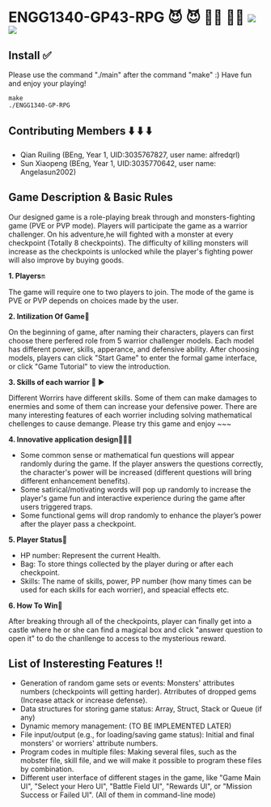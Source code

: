 # ENGG1340-GP43-RPG  😈 😈 🧟‍♀️ 🧟‍♂️ ![](https://img.shields.io/badge/A%2B%20GP-ENGG1340--GP--RPG-brightgreen) ![](https://img.shields.io/badge/Course-ENGG1340-blue)
## Install ✅ 
Please use the command "./main" after the command "make" :)
Have fun and enjoy your playing!
```
make
./ENGG1340-GP-RPG
```
## Contributing Members ⬇️ ⬇️ ⬇️
- Qian Ruiling (BEng, Year 1, UID:3035767827, user name: alfredqrl)
- Sun Xiaopeng (BEng, Year 1, UID:3035770642, user name: Angelasun2002)
## Game Description & Basic Rules
Our designed game is a role-playing break through and monsters-fighting game (PVE or PVP mode). Players will participate the game as a warrior challenger. On his adventure,he will fighted with a monster at every checkpoint (Totally 8 checkpoints). The difficulty of killing monsters will increase as the checkpoints is unlocked while the player's fighting power will also improve by buying goods.

**1. Players**🔛

The game will require one to two players to join. The mode of the game is PVE or PVP depends on choices made by the user.

**2. Intilization Of Game**🔷

On the beginning of game, after naming their characters, players can first choose there perfered role from 5 warrior challenger models. Each model has different power, skills, apperance, and defensive ability. After choosing models, players can click "Start Game" to enter the formal game interface, or click "Game Tutorial" to view the introduction. 

**3. Skills of each warrior** 💭 ▶️

Different Worrirs have different skills. Some of them can make damages to enermies and some of them can increase your defensive power. There are many interesting features of each worrier including solving mathematical chellenges to cause demange. Please try this game and enjoy ~~~   

**4. Innovative application design**📢📢📢

- Some common sense or mathematical fun questions will appear randomly during the game. If the player answers the questions correctly, the character's power will be increased (different questions will bring different enhancement benefits).
- Some satirical/motivating words will pop up randomly to increase the player's game fun and interactive experience during the game after users triggered traps.
- Some functional gems will drop randomly to enhance the player’s power after the player pass a checkpoint.
 
**5. Player Status**🔻

- HP number: Represent the current Health.
- Bag: To store things collected by the player during or after each checkpoint.
- Skills: The name of skills, power, PP number (how many times can be used for each skills for each worrier), and speacial effects etc.

**6. How To Win**🔻

After breaking through all of the checkpoints, player can finally get into a castle where he or she can find a magical box and click "answer question to open it" to do the chanllenge to access to the mysterious reward. 

## List of Insteresting Features ‼️
- Generation of random game sets or events: Monsters' attributes numbers (checkpoints will getting harder). Atrributes of dropped gems (Increase attack or increase defense).
- Data structures for storing game status: Array, Struct, Stack or Queue (if any)
- Dynamic memory management: (TO BE IMPLEMENTED LATER)
- File input/output (e.g., for loading/saving game status): Initial and final monsters' or worriers' attribute numbers.
- Program codes in multiple files: Making several files, such as the mobster file, skill file, and we will make it possible to program these files by combination.
- Different user interface of different stages in the game, like "Game Main UI", "Select your Hero UI", "Battle Field UI", "Rewards UI", or "Mission Success or Failed UI". (All   of them in command-line mode)
